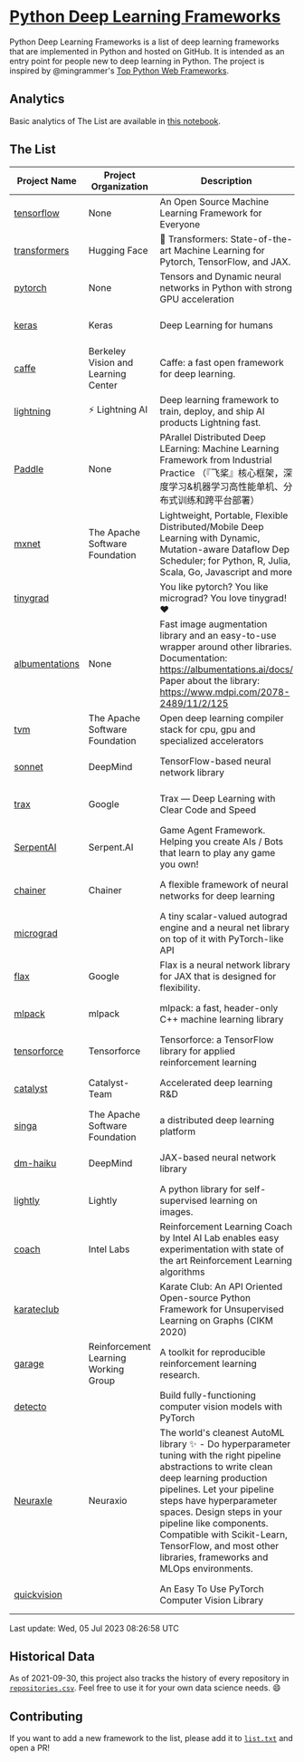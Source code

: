 # [Python Deep Learning Frameworks](https://www.github.com/shimst3r/python-deep-learning-frameworks)

Python Deep Learning Frameworks is a list of deep learning frameworks that are implemented in Python and hosted on GitHub. It is intended as an entry point for people new to deep learning in Python. The project is inspired by @mingrammer's [Top Python Web Frameworks](https://github.com/mingrammer/python-web-framework-stars).

## Analytics

Basic analytics of The List are available in [this notebook](./notebooks/development_over_time.ipynb).

## The List

| Project Name | Project Organization | Description | Stars | Forks | Open Issues | Last Commit |
| ------------ | -------------------- | ----------- | ----: | ----: | ----------: | ----------- |
| [tensorflow](https://tensorflow.org) | None | An Open Source Machine Learning Framework for Everyone | 175917 | 88654 | 2105 | 0 day(s) ago |
| [transformers](https://huggingface.co/transformers) | Hugging Face | 🤗 Transformers: State-of-the-art Machine Learning for Pytorch, TensorFlow, and JAX. | 106372 | 21270 | 721 | 0 day(s) ago |
| [pytorch](https://pytorch.org) | None | Tensors and Dynamic neural networks in Python with strong GPU acceleration | 68472 | 18750 | 12254 | 0 day(s) ago |
| [keras](http://keras.io/) | Keras | Deep Learning for humans | 58737 | 19373 | 386 | 0 day(s) ago |
| [caffe](http://caffe.berkeleyvision.org/) | Berkeley Vision and Learning Center | Caffe: a fast open framework for deep learning. | 33455 | 18990 | 1181 | 0 day(s) ago |
| [lightning](https://lightning.ai) | ⚡️ Lightning AI  | Deep learning framework to train, deploy, and ship AI products Lightning fast. | 23930 | 2949 | 732 | 0 day(s) ago |
| [Paddle](http://www.paddlepaddle.org/) | None | PArallel Distributed Deep LEarning: Machine Learning Framework from Industrial Practice （『飞桨』核心框架，深度学习&机器学习高性能单机、分布式训练和跨平台部署） | 20551 | 5223 | 2032 | 0 day(s) ago |
| [mxnet](https://mxnet.apache.org) | The Apache Software Foundation | Lightweight, Portable, Flexible Distributed/Mobile Deep Learning with Dynamic, Mutation-aware Dataflow Dep Scheduler; for Python, R, Julia, Scala, Go, Javascript and more | 20470 | 6879 | 1998 | 0 day(s) ago |
| [tinygrad](https://github.com/geohot/tinygrad) |  | You like pytorch? You like micrograd? You love tinygrad! ❤️  | 17089 | 2087 | 70 | 0 day(s) ago |
| [albumentations](https://albumentations.ai) | None | Fast image augmentation library and an easy-to-use wrapper around other libraries. Documentation:  https://albumentations.ai/docs/ Paper about the library: https://www.mdpi.com/2078-2489/11/2/125 | 12246 | 1524 | 369 | 0 day(s) ago |
| [tvm](https://tvm.apache.org/) | The Apache Software Foundation | Open deep learning compiler stack for cpu, gpu and specialized accelerators | 9968 | 3093 | 689 | 0 day(s) ago |
| [sonnet](https://sonnet.dev/) | DeepMind | TensorFlow-based neural network library | 9580 | 1364 | 35 | 2 day(s) ago |
| [trax](https://github.com/google/trax) | Google | Trax — Deep Learning with Clear Code and Speed | 7616 | 795 | 109 | 0 day(s) ago |
| [SerpentAI](http://serpent.ai) | Serpent.AI | Game Agent Framework. Helping you create AIs / Bots that learn to play any game you own! | 6521 | 773 | 2 | 0 day(s) ago |
| [chainer](https://chainer.org) | Chainer | A flexible framework of neural networks for deep learning | 5811 | 1397 | 12 | 1 day(s) ago |
| [micrograd](https://github.com/karpathy/micrograd) |  | A tiny scalar-valued autograd engine and a neural net library on top of it with PyTorch-like API | 5561 | 669 | 25 | 0 day(s) ago |
| [flax](https://flax.readthedocs.io) | Google | Flax is a neural network library for JAX that is designed for flexibility. | 4462 | 510 | 147 | 1 day(s) ago |
| [mlpack](https://www.mlpack.org/) | mlpack | mlpack: a fast, header-only C++ machine learning library | 4453 | 1504 | 32 | 1 day(s) ago |
| [tensorforce](https://github.com/tensorforce/tensorforce) | Tensorforce | Tensorforce: a TensorFlow library for applied reinforcement learning | 3239 | 543 | 36 | 5 day(s) ago |
| [catalyst](https://catalyst-team.com) | Catalyst-Team | Accelerated deep learning R&D | 3148 | 399 | 5 | 3 day(s) ago |
| [singa](https://github.com/apache/singa) | The Apache Software Foundation | a distributed deep learning platform | 2854 | 1002 | 53 | 7 day(s) ago |
| [dm-haiku](https://dm-haiku.readthedocs.io) | DeepMind | JAX-based neural network library | 2532 | 214 | 104 | 2 day(s) ago |
| [lightly](https://docs.lightly.ai/self-supervised-learning/) | Lightly | A python library for self-supervised learning on images. | 2390 | 204 | 86 | 0 day(s) ago |
| [coach](https://intellabs.github.io/coach/) | Intel Labs | Reinforcement Learning Coach by Intel AI Lab enables easy experimentation with state of the art Reinforcement Learning algorithms | 2252 | 452 | 90 | 3 day(s) ago |
| [karateclub](https://karateclub.readthedocs.io) |  | Karate Club: An API Oriented Open-source Python Framework for Unsupervised Learning on Graphs (CIKM 2020) | 1920 | 231 | 1 | 7 day(s) ago |
| [garage](https://github.com/rlworkgroup/garage) | Reinforcement Learning Working Group | A toolkit for reproducible reinforcement learning research. | 1706 | 295 | 233 | 1 day(s) ago |
| [detecto](https://detecto.readthedocs.io/) |  | Build fully-functioning computer vision models with PyTorch | 594 | 107 | 44 | 1 day(s) ago |
| [Neuraxle](https://www.neuraxle.org/) | Neuraxio | The world's cleanest AutoML library ✨ - Do hyperparameter tuning with the right pipeline abstractions to write clean deep learning production pipelines. Let your pipeline steps have hyperparameter spaces. Design steps in your pipeline like components. Compatible with Scikit-Learn, TensorFlow, and most other libraries, frameworks and MLOps environments. | 571 | 59 | 31 | 7 day(s) ago |
| [quickvision](https://github.com/oke-aditya/quickvision) |  | An Easy To Use PyTorch Computer Vision Library | 50 | 5 | 19 | 49 day(s) ago |

Last update: Wed, 05 Jul 2023 08:26:58 UTC

## Historical Data

As of 2021-09-30, this project also tracks the history of every repository in [`repositories.csv`](./repositories.csv). Feel free to use it for your own data science needs. :smile:

## Contributing

If you want to add a new framework to the list, please add it to [`list.txt`](./python-deep-learning-frameworks/list.txt) and open a PR!